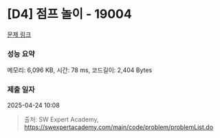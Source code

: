 # [D4] 점프 놀이 - 19004 

[문제 링크](https://swexpertacademy.com/main/code/problem/problemDetail.do?contestProbId=AYtrEOraDk0DFAR-) 

### 성능 요약

메모리: 6,096 KB, 시간: 78 ms, 코드길이: 2,404 Bytes

### 제출 일자

2025-04-24 10:08



> 출처: SW Expert Academy, https://swexpertacademy.com/main/code/problem/problemList.do